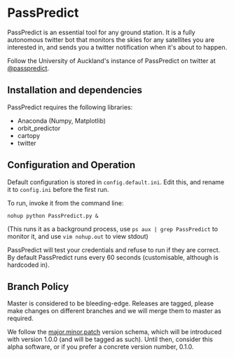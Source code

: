 # PassPredict

PassPredict is an essential tool for any ground station. It is a fully autonomous twitter bot that monitors the skies for any satellites you are interested in, and sends you a twitter notification when it's about to happen.

Follow the University of Auckland's instance of PassPredict on twitter at [@passpredict](http://twitter.com/passpredict).

## Installation and dependencies
PassPredict requires the following libraries:
- Anaconda (Numpy, Matplotlib)
- orbit_predictor
- cartopy
- twitter

## Configuration and Operation

Default configuration is stored in `config.default.ini`. Edit this, and rename it to `config.ini` before the first run.

To run, invoke it from the command line:

    nohup python PassPredict.py &

(This runs it as a background process, use `ps aux | grep PassPredict` to monitor it, and use `vim nohup.out` to view stdout)

PassPredict will test your credentials and refuse to run if they are correct. By default PassPredict runs every 60 seconds (customisable, although is hardcoded in).

## Branch Policy
Master is considered to be bleeding-edge. Releases are tagged, please make changes on different branches and we will merge them to master as required.

We follow the [major.minor.patch](https://semver.org/) version schema, which will be introduced with version 1.0.0 (and will be tagged as such). Until then, consider this alpha software, or if you prefer a concrete version number, 0.1.0.
